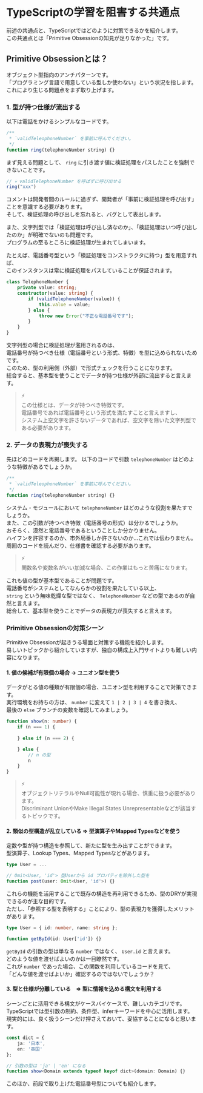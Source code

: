 # TypeScriptの学習を阻害する共通点
前述の共通点と、TypeScriptではどのように対策できるかを紹介します。  
この共通点とは「Primitive Obsessionの知見が足りなかった」です。

## Primitive Obsessionとは？
オブジェクト型指向のアンチパターンです。  
「プログラミング言語で用意している型しか使わない」という状況を指します。  
これにより生じる問題点をまず取り上げます。

### 1. 型が持つ仕様が流出する

以下は電話をかけるシンプルなコードです。

```ts
/**
 * `validTeleophoneNumber` を事前に呼んでください。
 */
function ring(telephoneNumber string) {}
```

まず見える問題として、 `ring` に引き渡す値に検証処理をパスしたことを強制できないことです。

```ts
// 💀 validTelephoneNumber を呼ばずに呼び出せる
ring("xxx")
```

コメントは開発者間のルールに過ぎず、開発者が「事前に検証処理を呼び出す」ことを意識する必要があります。  
そして、検証処理の呼び出しを忘れると、バグとして表出します。

また、文字列型では「検証処理は呼び出し済なのか」、「検証処理はいつ呼び出したのか」が明確でないのも問題です。  
プログラムの至るところに検証処理が生まれてしまいます。

たとえば、電話番号型という「検証処理をコンストラクタに持つ」型を用意すれば、  
このインスタンスは常に検証処理をパスしていることが保証されます。

```ts
class TelephoneNumber {
    private value: string;
    constructor(value: string) {
        if (validTelephoneNumber(value)) {
            this.value = value;
        } else {
            throw new Error("不正な電話番号です");
        }
    }
}
```

文字列型の場合に検証処理が濫用されるのは、  
電話番号が持つべき仕様（電話番号という形式、特徴）を型に込められないためです。  
このため、型の利用側（外部）で形式チェックを行うことになります。  
総合すると、基本型を使うことでデータが持つ仕様が外部に流出すると言えます。

> ⚡  
> この仕様とは、データが持つべき特徴です。  
> 電話番号であれば電話番号という形式を満たすことと言えますし、  
> システム上空文字を許さないデータであれば、空文字を除いた文字列型である必要があります。

### 2. データの表現力が喪失する

先ほどのコードを再掲します。
以下のコードで引数 `telephoneNumber` はどのような特徴があるでしょうか。

```ts
/**
 * `validTeleophoneNumber` を事前に呼んでください。
 */
function ring(telephoneNumber string) {}
```

システム・モジュールにおいて `telephoneNumber` はどのような役割を果たすでしょうか。  
また、この引数が持つべき特徴（電話番号の形式）は分かるでしょうか。  
おそらく、漠然と電話番号であるということしか分かりません。  
ハイフンを許容するのか、市外局番しか許さないのか…これでは伝わりません。  
周囲のコードを読んだり、仕様書を確認する必要があります。

> ⚡  
> 関数名や変数名がいい加減な場合、この作業はもっと苦痛になります。

これも値の型が基本型であることが問題です。  
電話番号がシステムとしてなんらかの役割を果たしている以上、  
`string` という無味乾燥な型ではなく、 `TelephoneNumber` などの型であるのが自然と言えます。  
総合して、基本型を使うことでデータの表現力が喪失すると言えます。

### Primitive Obsessionの対策シーン
Primitive Obsessionが起きうる場面と対策する機能を紹介します。  
易しいトピックから紹介していますが、独自の構成上入門サイトよりも難しい内容になります。

#### 1. 値の候補が有限個の場合 → ユニオン型を使う
データがとる値の種類が有限個の場合、ユニオン型を利用することで対策できます。  
実行環境をお持ちの方は、 `number` に変えて `1 | 2 | 3 | 4` を書き換え、  
最後の `else` ブランチの変数を確認してみましょう。

```ts
function show(n: number) {
    if (n === 1) {
        
    } else if (n === 2) {

    } else {
        // n の型
        n
    }
}
```

> ⚡  
> オブジェクトリテラルやNull可能性が現れる場合、慎重に扱う必要があります。  
> Discriminant UnionやMake Illegal States Unrepresentableなどが該当するトピックです。

#### 2. 類似の型構造が乱立している ⇒ 型演算子やMapped Typesなどを使う
定数や型が持つ構造を参照して、新たに型を生み出すことができます。  
型演算子、Lookup Types、Mapped Typesなどがあります。

```ts
type User = ...

// Omit<User, 'id'> 型Userから id プロパティを除外した型を
function post(user: Omit<User, 'id'>) {}
```

これらの機能を活用することで既存の構造を再利用できるため、型のDRYが実現できるのが主な目的です。  
ただし、「参照する型を表明する」ことにより、型の表現力を獲得したメリットがあります。

```ts
type User = { id: number, name: string };

function getById(id: User['id']) {}
```

`getById` の引数の型は単なる `number` ではなく、 `User.id` と言えます。  
どのような値を渡せばよいのかは一目瞭然です。  
これが `number` であった場合、この関数を利用しているコードを見て、  
「どんな値を渡せばよいか」確認するのではないでしょうか？

#### 3. 型と仕様が分離している　⇒ 型に情報を込める構文を利用する
シーンごとに活用できる構文がケースバイケースで、難しいカテゴリです。  
TypeScriptでは型引数の制約、条件型、inferキーワードを中心に活用します。  
現実的には、良く扱うシーンだけ押さえておいて、妥協することになると思います。

```ts
const dict = {
    ja: '日本',
    en: '英国'
};

// 引数の型は 'ja' | 'en' になる
function show<Domain extends typeof keyof dict>(domain: Domain) {}
```

このほか、前段で取り上げた電話番号型についても紹介します。
